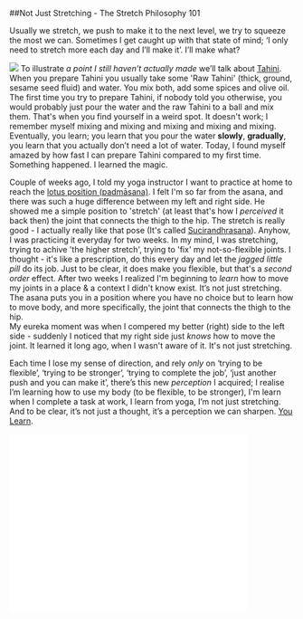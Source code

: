 ##Not Just Stretching - The Stretch Philosophy 101

Usually we stretch, we push to make it to the next level, we try to squeeze the most we can. Sometimes I get caught up with that state of mind; ‘I only need to stretch more each day and I’ll make it’. I’ll make what?

![](http://upload.wikimedia.org/wikipedia/commons/thumb/3/39/Tahina.JPG/1024px-Tahina.JPG)
To illustrate *a point I still haven’t actually made* we’ll talk about [Tahini](http://en.wikipedia.org/wiki/Tahini). When you prepare Tahini you usually take some 'Raw Tahini' (thick, ground, sesame seed fluid) and water. You mix both, add some spices and olive oil. The first time you try to prepare Tahini, if nobody told you otherwise, you would probably just pour the water and the raw Tahini to a ball and mix them. That's when you find yourself in a weird spot. It doesn't work; I remember myself mixing and mixing and mixing and mixing and mixing. Eventually, you learn; you learn that you pour the water __slowly__, __gradually__, you learn that you actually don’t need a lot of water. Today, I found myself amazed by how fast I can prepare Tahini compared to my first time. Something happened. I learned the magic.

Couple of weeks ago, I told my yoga instructor I want to practice at home to reach the [lotus position (padmāsana)](http://en.wikipedia.org/wiki/Lotus_position). I felt I'm so far from the asana, and there was such a huge difference between my left and right side. He showed me a simple position to 'stretch' (at least that's how I *perceived* it back then) the joint that connects the thigh to the hip. The stretch is really good - I actually really like that pose (It's called [Sucirandhrasana](http://yoga.about.com/od/yogaposes/a/Eye-Of-The-Needle-Pose-Sucirandhrasana.htm)). Anyhow, I was practicing it everyday for two weeks. In my mind, I was stretching, trying to achive 'the higher stretch', trying to 'fix' my not-so-flexible joints. I thought - it's like a prescription, do this every day and let the *jagged little pill* do its job. Just to be clear, it does make you flexible, but that's a *second order* effect. After two weeks I realized I'm beginning to *learn* how to move my joints in a place & a context I didn't know exist. It’s not just stretching. The asana puts you in a position where you have no choice but to learn how to move body, and more specifically, the joint that connects the thigh to the hip. 
<br>My eureka moment was when I compered my better (right) side to the left side - suddenly I noticed that my right side just *knows* how to move the joint. It learned it long ago, when I wasn't aware of it. It's not just stretching.

Each time I lose my sense of direction, and rely *only* on ‘trying to be flexible’, ‘trying to be stronger’, ‘trying to complete the job’, ‘just another push and you can make it’, there’s this new *perception* I acquired; I realise I’m learning how to use my body (to be flexible, to be stronger), I'm learn when I complete a task at work, I learn from yoga, I’m not just stretching. And to be clear, it’s not just a thought, it’s a perception we can sharpen. [You Learn](www.youtube.com/embed/T1tOHz2l0qE).

<iframe width="420" height="315" src="//www.youtube.com/embed/T1tOHz2l0qE" frameborder="0" allowfullscreen></iframe>
